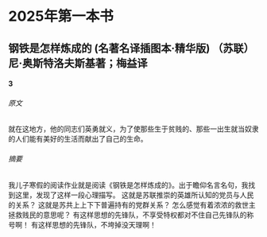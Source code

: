 # 2025年第一本书

## 钢铁是怎样炼成的 (名著名译插图本·精华版) （苏联）尼·奥斯特洛夫斯基著；梅益译

#### 3

###### 原文
 就在这地方，他的同志们英勇就义，为了使那些生于贫贱的、那些一出生就当奴隶的人们能有美好的生活而献出了自己的生命。

###### 摘要
 我儿子寒假的阅读作业就是阅读《钢铁是怎样炼成的》。出于瞻仰名言名句，我找到这里，发现了这样一段心理描写。
这就是苏联推崇的英雄所认知的党员与人民的关系？
这就是苏共上上下下普遍持有的党群关系？
怎么感觉有着浓浓的救世主拯救贱民的意思呢？
有这样思想的先锋队，不享受特权都对不住自己先锋队的称号啊！
有这样思想的先锋队，不垮掉没天理啊！